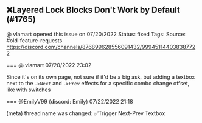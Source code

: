 ## ❌Layered Lock Blocks Don't Work by Default (#1765)
@ vlamart opened this issue on 07/20/2022
Status: fixed
Tags: 
Source: #old-feature-requests https://discord.com/channels/876899628556091432/999451144038387722


=== @ vlamart 07/20/2022 23:02

Since it's on its own page, not sure if it'd be a big ask, but adding a textbox next to the `->Next` and `->Prev` effects for a specific combo change offset, like with switches

=== @EmilyV99 (discord: Emily) 07/22/2022 21:18

(meta) thread name was changed: ✅Trigger Next-Prev Textbox
